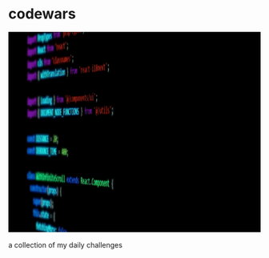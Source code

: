 # codewars

<img src=https://github.com/lizx-i/codewars/blob/main/CW.gif height=400px>

a collection of my daily challenges
